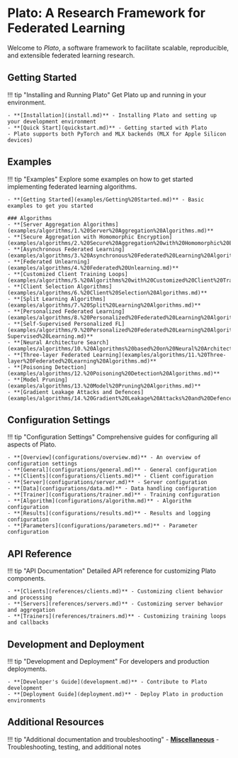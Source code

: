 # Plato: A Research Framework for Federated Learning

Welcome to *Plato*, a software framework to facilitate scalable, reproducible, and extensible federated learning research.

## Getting Started

!!! tip "Installing and Running Plato"
    Get Plato up and running in your environment.

    - **[Installation](install.md)** - Installing Plato and setting up your development environment
    - **[Quick Start](quickstart.md)** - Getting started with Plato
    - Plato supports both PyTorch and MLX backends (MLX for Apple Silicon devices)

## Examples

!!! tip "Examples"
    Explore some examples on how to get started implementing federated learning algorithms.

    - **[Getting Started](examples/Getting%20Started.md)** - Basic examples to get you started

    ### Algorithms
    - **[Server Aggregation Algorithms](examples/algorithms/1.%20Server%20Aggregation%20Algorithms.md)**
    - **[Secure Aggregation with Homomorphic Encryption](examples/algorithms/2.%20Secure%20Aggregation%20with%20Homomorphic%20Encryption.md)**
    - **[Asynchronous Federated Learning](examples/algorithms/3.%20Asynchronous%20Federated%20Learning%20Algorithms.md)**
    - **[Federated Unlearning](examples/algorithms/4.%20Federated%20Unlearning.md)**
    - **[Customized Client Training Loops](examples/algorithms/5.%20Algorithms%20with%20Customized%20Client%20Training%20Loops.md)**
    - **[Client Selection Algorithms](examples/algorithms/6.%20Client%20Selection%20Algorithms.md)**
    - **[Split Learning Algorithms](examples/algorithms/7.%20Split%20Learning%20Algorithms.md)**
    - **[Personalized Federated Learning](examples/algorithms/8.%20Personalized%20Federated%20Learning%20Algorithms.md)**
    - **[Self-Supervised Personalized FL](examples/algorithms/9.%20Personalized%20Federated%20Learning%20Algorithms%20based%20on%20Self-Supervised%20Learning.md)**
    - **[Neural Architecture Search](examples/algorithms/10.%20Algorithms%20based%20on%20Neural%20Architecture%20Search%20and%20Model%20Search.md)**
    - **[Three-layer Federated Learning](examples/algorithms/11.%20Three-layer%20Federated%20Learning%20Algorithms.md)**
    - **[Poisoning Detection](examples/algorithms/12.%20Poisoning%20Detection%20Algorithms.md)**
    - **[Model Pruning](examples/algorithms/13.%20Model%20Pruning%20Algorithms.md)**
    - **[Gradient Leakage Attacks and Defences](examples/algorithms/14.%20Gradient%20Leakage%20Attacks%20and%20Defences.md)**

## Configuration Settings

!!! tip "Configuration Settings"
    Comprehensive guides for configuring all aspects of Plato.

    - **[Overview](configurations/overview.md)** - An overview of configuration settings
    - **[General](configurations/general.md)** - General configuration
    - **[Clients](configurations/clients.md)** - Client configuration
    - **[Server](configurations/server.md)** - Server configuration
    - **[Data](configurations/data.md)** - Data handling configuration
    - **[Trainer](configurations/trainer.md)** - Training configuration
    - **[Algorithm](configurations/algorithm.md)** - Algorithm configuration
    - **[Results](configurations/results.md)** - Results and logging configuration
    - **[Parameters](configurations/parameters.md)** - Parameter configuration

## API Reference

!!! tip "API Documentation"
    Detailed API reference for customizing Plato components.

    - **[Clients](references/clients.md)** - Customizing client behavior and processing
    - **[Servers](references/servers.md)** - Customizing server behavior and aggregation
    - **[Trainers](references/trainers.md)** - Customizing training loops and callbacks

## Development and Deployment

!!! tip "Development and Deployment"
    For developers and production deployments.

    - **[Developer's Guide](development.md)** - Contribute to Plato development
    - **[Deployment Guide](deployment.md)** - Deploy Plato in production environments

## Additional Resources

!!! tip "Additional documentation and troubleshooting"
    - **[Miscellaneous](misc.md)** - Troubleshooting, testing, and additional notes
